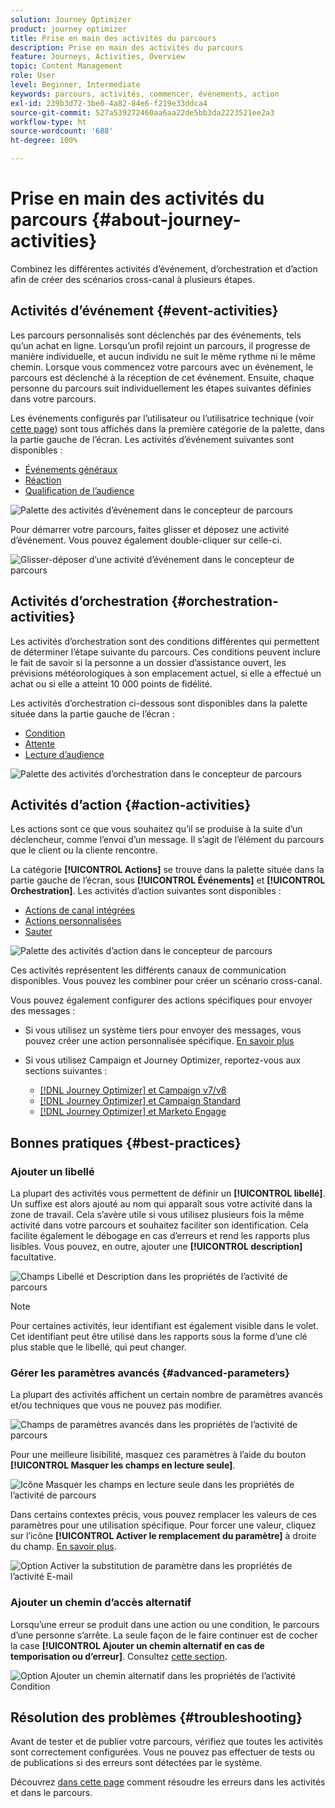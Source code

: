 ```yaml
---
solution: Journey Optimizer
product: journey optimizer
title: Prise en main des activités du parcours
description: Prise en main des activités du parcours
feature: Journeys, Activities, Overview
topic: Content Management
role: User
level: Beginner, Intermediate
keywords: parcours, activités, commencer, événements, action
exl-id: 239b3d72-3be0-4a82-84e6-f219e33ddca4
source-git-commit: 527a539272460aa6aa22de5bb3da2223521ee2a3
workflow-type: ht
source-wordcount: '688'
ht-degree: 100%

---
```


# Prise en main des activités du parcours {#about-journey-activities}

Combinez les différentes activités d’événement, d’orchestration et d’action afin de créer des scénarios cross-canal à plusieurs étapes.

## Activités d’événement {#event-activities}

Les parcours personnalisés sont déclenchés par des événements, tels qu’un achat en ligne. Lorsqu’un profil rejoint un parcours, il progresse de manière individuelle, et aucun individu ne suit le même rythme ni le même chemin. Lorsque vous commencez votre parcours avec un événement, le parcours est déclenché à la réception de cet événement. Ensuite, chaque personne du parcours suit individuellement les étapes suivantes définies dans votre parcours.

Les événements configurés par l’utilisateur ou l’utilisatrice technique (voir [cette page](../event/about-events.md)) sont tous affichés dans la première catégorie de la palette, dans la partie gauche de l’écran. Les activités d’événement suivantes sont disponibles :

* [Événements généraux](../building-journeys/general-events.md)
* [Réaction](../building-journeys/reaction-events.md)
* [Qualification de l’audience](../building-journeys/audience-qualification-events.md)

![Palette des activités d’événement dans le concepteur de parcours](assets/journey43.png)

Pour démarrer votre parcours, faites glisser et déposez une activité d’événement. Vous pouvez également double-cliquer sur celle-ci.

![Glisser-déposer d’une activité d’événement dans le concepteur de parcours](assets/journey44.png)

## Activités d’orchestration {#orchestration-activities}

Les activités d’orchestration sont des conditions différentes qui permettent de déterminer l’étape suivante du parcours. Ces conditions peuvent inclure le fait de savoir si la personne a un dossier d’assistance ouvert, les prévisions météorologiques à son emplacement actuel, si elle a effectué un achat ou si elle a atteint 10 000 points de fidélité.

Les activités d’orchestration ci-dessous sont disponibles dans la palette située dans la partie gauche de l’écran :

* [Condition](../building-journeys/condition-activity.md)
* [Attente](../building-journeys/wait-activity.md)
* [Lecture d’audience](../building-journeys/read-audience.md)

![Palette des activités d’orchestration dans le concepteur de parcours](assets/journey49.png)

## Activités d’action {#action-activities}

Les actions sont ce que vous souhaitez qu’il se produise à la suite d’un déclencheur, comme l’envoi d’un message. Il s’agit de l’élément du parcours que le client ou la cliente rencontre.

La catégorie **[!UICONTROL Actions]** se trouve dans la palette située dans la partie gauche de l’écran, sous **[!UICONTROL Événements]** et **[!UICONTROL Orchestration]**. Les activités d’action suivantes sont disponibles :

* [Actions de canal intégrées](../building-journeys/journeys-message.md)
* [Actions personnalisées](../building-journeys/using-custom-actions.md)
* [Sauter](../building-journeys/jump.md)

![Palette des activités d’action dans le concepteur de parcours](assets/journey58.png)

Ces activités représentent les différents canaux de communication disponibles. Vous pouvez les combiner pour créer un scénario cross-canal.

Vous pouvez également configurer des actions spécifiques pour envoyer des messages :

* Si vous utilisez un système tiers pour envoyer des messages, vous pouvez créer une action personnalisée spécifique. [En savoir plus](../action/action.md)

* Si vous utilisez Campaign et Journey Optimizer, reportez-vous aux sections suivantes :

   * [[!DNL Journey Optimizer] et Campaign v7/v8](../action/acc-action.md)
   * [[!DNL Journey Optimizer] et Campaign Standard](../action/acs-action.md)
   * [[!DNL Journey Optimizer] et Marketo Engage](../action/marketo-engage.md)

## Bonnes pratiques {#best-practices}

### Ajouter un libellé

La plupart des activités vous permettent de définir un **[!UICONTROL libellé]**. Un suffixe est alors ajouté au nom qui apparaît sous votre activité dans la zone de travail. Cela s’avère utile si vous utilisez plusieurs fois la même activité dans votre parcours et souhaitez faciliter son identification. Cela facilite également le débogage en cas d’erreurs et rend les rapports plus lisibles. Vous pouvez, en outre, ajouter une **[!UICONTROL description]** facultative.

![Champs Libellé et Description dans les propriétés de l’activité de parcours](assets/journey-action-label.png)

>[!NOTE]
>
>Pour certaines activités, leur identifiant est également visible dans le volet. Cet identifiant peut être utilisé dans les rapports sous la forme d’une clé plus stable que le libellé, qui peut changer.

### Gérer les paramètres avancés {#advanced-parameters}

La plupart des activités affichent un certain nombre de paramètres avancés et/ou techniques que vous ne pouvez pas modifier.

![Champs de paramètres avancés dans les propriétés de l’activité de parcours](assets/journey-advanced-parameters.png)

Pour une meilleure lisibilité, masquez ces paramètres à l’aide du bouton **[!UICONTROL Masquer les champs en lecture seule]**.

![Icône Masquer les champs en lecture seule dans les propriétés de l’activité de parcours](assets/journey-hide-read-only-fields.png)

Dans certains contextes précis, vous pouvez remplacer les valeurs de ces paramètres pour une utilisation spécifique. Pour forcer une valeur, cliquez sur l’icône **[!UICONTROL Activer le remplacement du paramètre]** à droite du champ. [En savoir plus](../configuration/primary-email-addresses.md#journey-parameters).

![Option Activer la substitution de paramètre dans les propriétés de l’activité E-mail](assets/journey-enable-parameter-override.png)

### Ajouter un chemin d’accès alternatif

Lorsqu’une erreur se produit dans une action ou une condition, le parcours d’une personne s’arrête. La seule façon de le faire continuer est de cocher la case **[!UICONTROL Ajouter un chemin alternatif en cas de temporisation ou d’erreur]**. Consultez [cette section](../building-journeys/using-the-journey-designer.md#paths).

![Option Ajouter un chemin alternatif dans les propriétés de l’activité Condition](assets/journey42.png)

## Résolution des problèmes {#troubleshooting}

Avant de tester et de publier votre parcours, vérifiez que toutes les activités sont correctement configurées. Vous ne pouvez pas effectuer de tests ou de publications si des erreurs sont détectées par le système.

Découvrez [dans cette page](troubleshooting.md) comment résoudre les erreurs dans les activités et dans le parcours.
